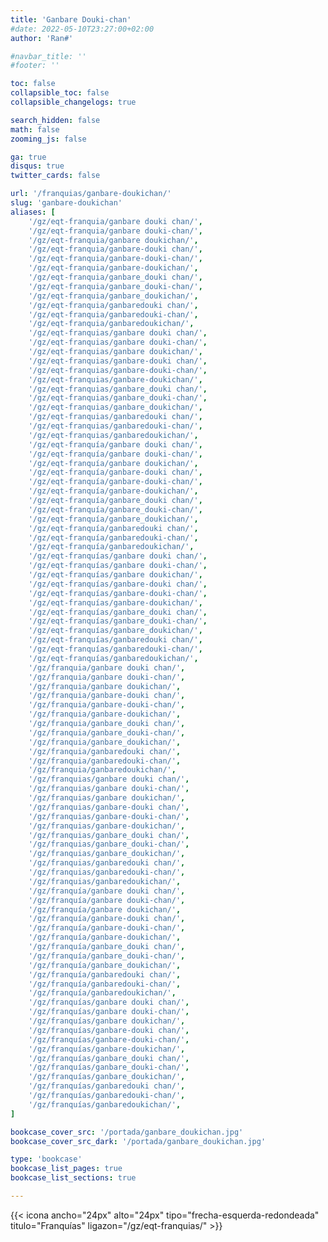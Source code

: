 ```yaml
---
title: 'Ganbare Douki-chan'
#date: 2022-05-10T23:27:00+02:00
author: 'Ran#'

#navbar_title: ''
#footer: ''

toc: false
collapsible_toc: false
collapsible_changelogs: true

search_hidden: false
math: false
zooming_js: false

ga: true
disqus: true
twitter_cards: false

url: '/franquias/ganbare-doukichan/'
slug: 'ganbare-doukichan'
aliases: [
    '/gz/eqt-franquia/ganbare douki chan/',
    '/gz/eqt-franquia/ganbare douki-chan/',
    '/gz/eqt-franquia/ganbare doukichan/',
    '/gz/eqt-franquia/ganbare-douki chan/',
    '/gz/eqt-franquia/ganbare-douki-chan/',
    '/gz/eqt-franquia/ganbare-doukichan/',
    '/gz/eqt-franquia/ganbare_douki chan/',
    '/gz/eqt-franquia/ganbare_douki-chan/',
    '/gz/eqt-franquia/ganbare_doukichan/',
    '/gz/eqt-franquia/ganbaredouki chan/',
    '/gz/eqt-franquia/ganbaredouki-chan/',
    '/gz/eqt-franquia/ganbaredoukichan/',
    '/gz/eqt-franquias/ganbare douki chan/',
    '/gz/eqt-franquias/ganbare douki-chan/',
    '/gz/eqt-franquias/ganbare doukichan/',
    '/gz/eqt-franquias/ganbare-douki chan/',
    '/gz/eqt-franquias/ganbare-douki-chan/',
    '/gz/eqt-franquias/ganbare-doukichan/',
    '/gz/eqt-franquias/ganbare_douki chan/',
    '/gz/eqt-franquias/ganbare_douki-chan/',
    '/gz/eqt-franquias/ganbare_doukichan/',
    '/gz/eqt-franquias/ganbaredouki chan/',
    '/gz/eqt-franquias/ganbaredouki-chan/',
    '/gz/eqt-franquias/ganbaredoukichan/',
    '/gz/eqt-franquía/ganbare douki chan/',
    '/gz/eqt-franquía/ganbare douki-chan/',
    '/gz/eqt-franquía/ganbare doukichan/',
    '/gz/eqt-franquía/ganbare-douki chan/',
    '/gz/eqt-franquía/ganbare-douki-chan/',
    '/gz/eqt-franquía/ganbare-doukichan/',
    '/gz/eqt-franquía/ganbare_douki chan/',
    '/gz/eqt-franquía/ganbare_douki-chan/',
    '/gz/eqt-franquía/ganbare_doukichan/',
    '/gz/eqt-franquía/ganbaredouki chan/',
    '/gz/eqt-franquía/ganbaredouki-chan/',
    '/gz/eqt-franquía/ganbaredoukichan/',
    '/gz/eqt-franquías/ganbare douki chan/',
    '/gz/eqt-franquías/ganbare douki-chan/',
    '/gz/eqt-franquías/ganbare doukichan/',
    '/gz/eqt-franquías/ganbare-douki chan/',
    '/gz/eqt-franquías/ganbare-douki-chan/',
    '/gz/eqt-franquías/ganbare-doukichan/',
    '/gz/eqt-franquías/ganbare_douki chan/',
    '/gz/eqt-franquías/ganbare_douki-chan/',
    '/gz/eqt-franquías/ganbare_doukichan/',
    '/gz/eqt-franquías/ganbaredouki chan/',
    '/gz/eqt-franquías/ganbaredouki-chan/',
    '/gz/eqt-franquías/ganbaredoukichan/',
    '/gz/franquia/ganbare douki chan/',
    '/gz/franquia/ganbare douki-chan/',
    '/gz/franquia/ganbare doukichan/',
    '/gz/franquia/ganbare-douki chan/',
    '/gz/franquia/ganbare-douki-chan/',
    '/gz/franquia/ganbare-doukichan/',
    '/gz/franquia/ganbare_douki chan/',
    '/gz/franquia/ganbare_douki-chan/',
    '/gz/franquia/ganbare_doukichan/',
    '/gz/franquia/ganbaredouki chan/',
    '/gz/franquia/ganbaredouki-chan/',
    '/gz/franquia/ganbaredoukichan/',
    '/gz/franquias/ganbare douki chan/',
    '/gz/franquias/ganbare douki-chan/',
    '/gz/franquias/ganbare doukichan/',
    '/gz/franquias/ganbare-douki chan/',
    '/gz/franquias/ganbare-douki-chan/',
    '/gz/franquias/ganbare-doukichan/',
    '/gz/franquias/ganbare_douki chan/',
    '/gz/franquias/ganbare_douki-chan/',
    '/gz/franquias/ganbare_doukichan/',
    '/gz/franquias/ganbaredouki chan/',
    '/gz/franquias/ganbaredouki-chan/',
    '/gz/franquias/ganbaredoukichan/',
    '/gz/franquía/ganbare douki chan/',
    '/gz/franquía/ganbare douki-chan/',
    '/gz/franquía/ganbare doukichan/',
    '/gz/franquía/ganbare-douki chan/',
    '/gz/franquía/ganbare-douki-chan/',
    '/gz/franquía/ganbare-doukichan/',
    '/gz/franquía/ganbare_douki chan/',
    '/gz/franquía/ganbare_douki-chan/',
    '/gz/franquía/ganbare_doukichan/',
    '/gz/franquía/ganbaredouki chan/',
    '/gz/franquía/ganbaredouki-chan/',
    '/gz/franquía/ganbaredoukichan/',
    '/gz/franquías/ganbare douki chan/',
    '/gz/franquías/ganbare douki-chan/',
    '/gz/franquías/ganbare doukichan/',
    '/gz/franquías/ganbare-douki chan/',
    '/gz/franquías/ganbare-douki-chan/',
    '/gz/franquías/ganbare-doukichan/',
    '/gz/franquías/ganbare_douki chan/',
    '/gz/franquías/ganbare_douki-chan/',
    '/gz/franquías/ganbare_doukichan/',
    '/gz/franquías/ganbaredouki chan/',
    '/gz/franquías/ganbaredouki-chan/',
    '/gz/franquías/ganbaredoukichan/',
]

bookcase_cover_src: '/portada/ganbare_doukichan.jpg'
bookcase_cover_src_dark: '/portada/ganbare_doukichan.jpg'

type: 'bookcase'
bookcase_list_pages: true
bookcase_list_sections: true

---
```


{{< icona ancho="24px" alto="24px" tipo="frecha-esquerda-redondeada" titulo="Franquías" ligazon="/gz/eqt-franquias/" >}}
